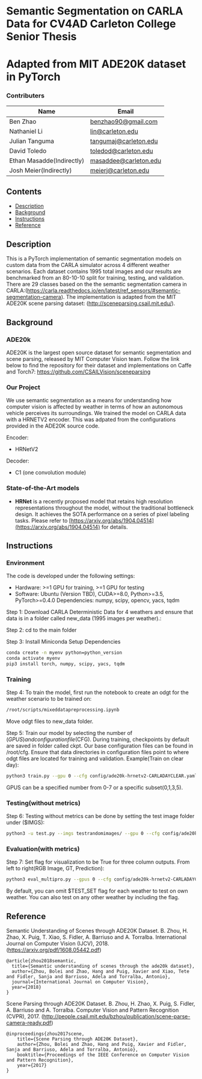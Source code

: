# Semantic Segmentation on CARLA Data for CV4AD Carleton College Senior Thesis 
# Adapted from MIT ADE20K dataset in PyTorch


### Contributers

| Name           | Email                 |
| -------------- | --------------------- |
| Ben Zhao       | benzhao90@gmail.com   |
| Nathaniel Li   | lin@carleton.edu      |
| Julian Tanguma | tangumaj@carleton.edu |
| David Toledo   | toledod@carleton.edu  |
| Ethan Masadde(Indirectly)  | masaddee@carleton.edu |
| Josh Meier(Indirectly)    | meierj@carleton.edu   |



## Contents

- [Description](#description)
- [Background](#background)
- [Instructions](#instructions)
- [Reference](#reference)


## Description 
This is a PyTorch implementation of semantic segmentation models on custom data from the CARLA simulator across 4 different weather scenarios. Each dataset contains 1995 total images and our results are benchmarked from an 80-10-10 split for training, testing, and validation. There are 29 classes based on the the semantic segmentation camera in CARLA:(https://carla.readthedocs.io/en/latest/ref_sensors/#semantic-segmentation-camera). 
The implementation is adapted from the MIT ADE20K scene parsing dataset: 
(http://sceneparsing.csail.mit.edu/).


## Background
### ADE20k
ADE20K is the largest open source dataset for semantic segmentation and scene parsing, released by MIT Computer Vision team. Follow the link below to find the repository for their dataset and implementations on Caffe and Torch7:
https://github.com/CSAILVision/sceneparsing
### Our Project
We use semantic segmentation as a means for understanding how computer vision is affected by weather in terms of how an autonomous vehicle perceives its surroundings. We trained the model on CARLA data with a HRNETV2 encoder. This was adpated from the configurations provided in the ADE20K source code. 

Encoder:
- HRNetV2


Decoder:
- C1 (one convolution module)


### State-of-the-Art models
- **HRNet** is a recently proposed model that retains high resolution representations throughout the model, without the traditional bottleneck design. It achieves the SOTA performance on a series of pixel labeling tasks. Please refer to [https://arxiv.org/abs/1904.04514](https://arxiv.org/abs/1904.04514) for details.


## Instructions
### Environment
The code is developed under the following settings:
- Hardware: >=1 GPU for training, >=1 GPU for testing
- Software: Ubuntu (Version TBD), CUDA>=8.0, Python>=3.5, PyTorch>=0.4.0
Dependencies: numpy, scipy, opencv, yacs, tqdm

Step 1: Download CARLA Deterministic Data for 4 weathers and ensure that data is in a folder called new_data (1995 images per weather).:


Step 2: cd to the main folder

Step 3:
Install Miniconda
Setup Dependencies
```bash
conda create -n myenv python=python_version 
conda activate myenv
pip3 install torch, numpy, scipy, yacs, tqdm
```

### Training 
Step 4:
To train the model, first run the notebook to create an odgt for the weather scenario to be trained on: 
```bash
/root/scripts/mixeddatapreprocessing.ipynb
```
Move odgt files to new_data folder. 

Step 5:
Train our model by selecting the number of ($GPUS) and configuration file ($CFG). During training, checkpoints by default are saved in folder called ckpt.
Our base configuration files can be found in /root/cfg. Ensure that data directories in configuration files point to where odgt files are located for training and validation. 
Example(Train on clear day): 
```bash
python3 train.py --gpu 0 --cfg config/ade20k-hrnetv2-CARLADAYCLEAR.yaml
```
GPUS can be a specified number from 0-7 or a specific subset(0,1,3,5). 

### Testing(without metrics) 
Step 6:
Testing without metrics can be done by setting the test image folder under ($IMGS):
```bash
python3 -u test.py --imgs testrandomimages/ --gpu 0 --cfg config/ade20k-mobilenetv2dilated-c1_deepsup-custom.yaml
```

### Evaluation(with metrics) 
Step 7:
Set flag for visualization to be True for three column outputs. From left to right(RGB Image, GT, Prediction):
```bash
python3 eval_multipro.py --gpus 0 --cfg config/ade20k-hrnetv2-CARLADAYCLEAR.yaml --test_set ./new_data/odgt_foggy_day
```
By default, you can omit $TEST_SET flag for each weather to test on own weather. You can also test on any other weather by including the flag. 

## Reference

Semantic Understanding of Scenes through ADE20K Dataset. B. Zhou, H. Zhao, X. Puig, T. Xiao, S. Fidler, A. Barriuso and A. Torralba. International Journal on Computer Vision (IJCV), 2018. (https://arxiv.org/pdf/1608.05442.pdf)

    @article{zhou2018semantic,
      title={Semantic understanding of scenes through the ade20k dataset},
      author={Zhou, Bolei and Zhao, Hang and Puig, Xavier and Xiao, Tete and Fidler, Sanja and Barriuso, Adela and Torralba, Antonio},
      journal={International Journal on Computer Vision},
      year={2018}
    }

Scene Parsing through ADE20K Dataset. B. Zhou, H. Zhao, X. Puig, S. Fidler, A. Barriuso and A. Torralba. Computer Vision and Pattern Recognition (CVPR), 2017. (http://people.csail.mit.edu/bzhou/publication/scene-parse-camera-ready.pdf)

    @inproceedings{zhou2017scene,
        title={Scene Parsing through ADE20K Dataset},
        author={Zhou, Bolei and Zhao, Hang and Puig, Xavier and Fidler, Sanja and Barriuso, Adela and Torralba, Antonio},
        booktitle={Proceedings of the IEEE Conference on Computer Vision and Pattern Recognition},
        year={2017}
    }
    

